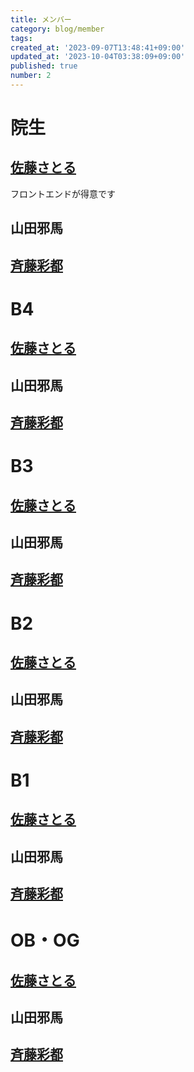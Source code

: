 ```yaml
---
title: メンバー
category: blog/member
tags:
created_at: '2023-09-07T13:48:41+09:00'
updated_at: '2023-10-04T03:38:09+09:00'
published: true
number: 2
---
```


# 院生
## [佐藤さとる](https://satooru.me)
フロントエンドが得意です

## 山田邪馬
## [斉藤彩都](https://example.com)


# B4
## [佐藤さとる](https://satooru.me)
## 山田邪馬
## [斉藤彩都](https://example.com)

# B3
## [佐藤さとる](https://satooru.me)
## 山田邪馬
## [斉藤彩都](https://example.com)

# B2
## [佐藤さとる](https://satooru.me)
## 山田邪馬
## [斉藤彩都](https://example.com)

# B1
## [佐藤さとる](https://satooru.me)
## 山田邪馬
## [斉藤彩都](https://example.com)


# OB・OG
## [佐藤さとる](https://satooru.me)
## 山田邪馬
## [斉藤彩都](https://example.com)
